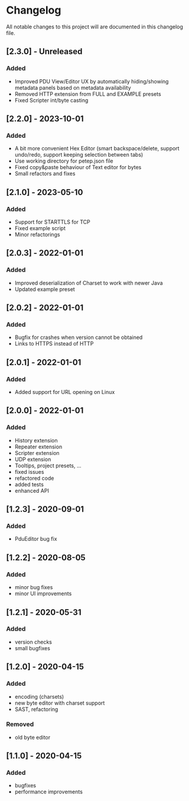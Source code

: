 # Changelog

All notable changes to this project will are documented in this changelog file.

## [2.3.0] - Unreleased
### Added
- Improved PDU View/Editor UX by automatically hiding/showing metadata panels based on metadata availability
- Removed HTTP extension from FULL and EXAMPLE presets
- Fixed Scripter int/byte casting

## [2.2.0] - 2023-10-01
### Added
- A bit more convenient Hex Editor (smart backspace/delete, support undo/redo, support keeping selection between tabs)
- Use working directory for petep.json file
- Fixed copy&paste behaviour of Text editor for bytes
- Small refactors and fixes

## [2.1.0] - 2023-05-10
### Added
- Support for STARTTLS for TCP
- Fixed example script
- Minor refactorings

## [2.0.3] - 2022-01-01
### Added
- Improved deserialization of Charset to work with newer Java
- Updated example preset

## [2.0.2] - 2022-01-01
### Added
- Bugfix for crashes when version cannot be obtained
- Links to HTTPS instead of HTTP

## [2.0.1] - 2022-01-01
### Added
- Added support for URL opening on Linux

## [2.0.0] - 2022-01-01
### Added
- History extension
- Repeater extension
- Scripter extension
- UDP extension
- Tooltips, project presets, ...
- fixed issues
- refactored code
- added tests
- enhanced API

## [1.2.3] - 2020-09-01
### Added
- PduEditor bug fix

## [1.2.2] - 2020-08-05
### Added
- minor bug fixes
- minor UI improvements

## [1.2.1] - 2020-05-31
### Added
- version checks
- small bugfixes

## [1.2.0] - 2020-04-15
### Added
- encoding (charsets)
- new byte editor with charset support
- SAST, refactoring
### Removed
- old byte editor

## [1.1.0] - 2020-04-15
### Added
- bugfixes
- performance improvements